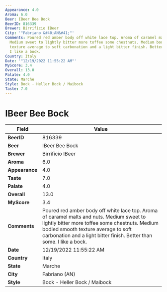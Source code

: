 ```yaml
---
Appearance: 4.0
Aroma: 6.0
Beer: IBeer Bee Bock
BeerID: 816339
Brewer: Birrificio IBeer
City: '"Fabriano &#40;AN&#41;"'
Comments: Poured red amber body off white lace top. Aroma of caramel malts and nuts.
  Medium sweet to lightly bitter more toffee some chestnuts. Medium bodied smooth
  texture average to soft carbonation and a light bitter finish. Better than some.
  I like a bock.
Country: Italy
Date: '"12/19/2022 11:55:22 AM"'
MyScore: 3.4
Overall: 13.0
Palate: 4.0
State: Marche
Style: Bock - Heller Bock / Maibock
Taste: 7.0
---
```


# IBeer Bee Bock

| Field         | Value |
|---------------|-------|
| **BeerID** | 816339 |
| **Beer** | IBeer Bee Bock |
| **Brewer** | Birrificio IBeer |
| **Aroma** | 6.0 |
| **Appearance** | 4.0 |
| **Taste** | 7.0 |
| **Palate** | 4.0 |
| **Overall** | 13.0 |
| **MyScore** | 3.4 |
| **Comments** | Poured red amber body off white lace top. Aroma of caramel malts and nuts. Medium sweet to lightly bitter more toffee some chestnuts. Medium bodied smooth texture average to soft carbonation and a light bitter finish. Better than some. I like a bock. |
| **Date** | 12/19/2022 11:55:22 AM |
| **Country** | Italy |
| **State** | Marche |
| **City** | Fabriano &#40;AN&#41; |
| **Style** | Bock - Heller Bock / Maibock |
